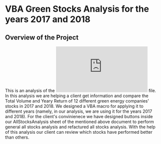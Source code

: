 # VBA Green Stocks Analysis for the years 2017 and 2018

## Overview of the Project 

This is an analysis of the ![VBA_Challenge](https://github.com/TamaraGR/stock-analysis/blob/main/VBA_Challenge.xlsm.xlsm) file. In this analysis we are helping a client get information and compare the Total Volume and Yeary Return of 12 different green energy companies' stocks in 2017 and 2018. We designed a VBA macro for applying it to different years (namely, in our analysis, we are using it for the years 2017 and 2018). For the client's convinienece we have designed buttons inside our AllStocksAnalysis sheet of the mentioned above document to perform general all stocks analysis and refactured all stocks analysis. With the help of this analysis our client can review which stocks have performed better than others. 




